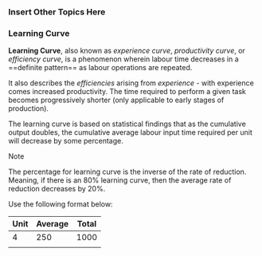 
### Insert Other Topics Here

### Learning Curve
**Learning Curve**, also known as *experience curve*, *productivity curve*, or *efficiency curve*, is a phenomenon wherein labour time decreases in a ==definite pattern== as labour operations are repeated.

It also describes the *efficiencies* arising from *experience* - with experience comes increased productivity. The time required to perform a given task becomes progressively shorter (only applicable to early stages of production).

The learning curve is based on statistical findings that as the cumulative output doubles, the cumulative average labour input time required per unit will decrease by some percentage.

> [!note] 
> The percentage for learning curve is the inverse of the rate of reduction. Meaning, if there is an 80% learning curve, then the average rate of reduction decreases by 20%.

Use the following format below:

| Unit | Average | Total |
| ---- | ------- | ----- |
| 4    | 250     | 1000  |
|      |         |       |
